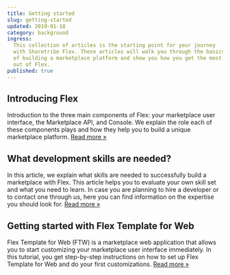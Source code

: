 ```yaml
---
title: Getting started
slug: getting-started
updated: 2019-01-18
category: background
ingress:
  This collection of articles is the starting point for your journey
  with Sharetribe Flex. These articles will walk you through the basics
  of building a marketplace platform and show you how you get the most
  out of Flex.
published: true
---
```


## Introducing Flex

Introduction to the three main components of Flex: your marketplace user
interface, the Marketplace API, and Console. We explain the role each of
these components plays and how they help you to build a unique
marketplace platform. [Read more »](/background/introducing-flex/)

## What development skills are needed?

In this article, we explain what skills are needed to successfully build
a marketplace with Flex. This article helps you to evaluate your own
skill set and what you need to learn. In case you are planning to hire a
developer or to contact one through us, here you can find information on
the expertise you should look for.
[Read more »](/background/development-skills/)

## Getting started with Flex Template for Web

Flex Template for Web (FTW) is a marketplace web application that allows
you to start customizing your marketplace user interface immediately. In
this tutorial, you get step-by-step instructions on how to set up Flex
Template for Web and do your first customizations.
[Read more »](/tutorials/getting-started-with-ftw/)
